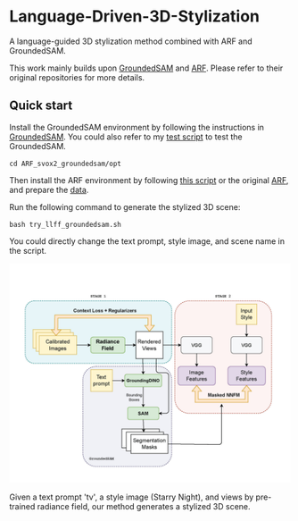 # Language-Driven-3D-Stylization

A language-guided 3D stylization method combined with ARF and GroundedSAM.

This work mainly builds upon [GroundedSAM](https://github.com/IDEA-Research/Grounded-Segment-Anything) and [ARF](https://github.com/Kai-46/ARF-svox2). Please refer to their original repositories for more details.

## Quick start
Install the GroundedSAM environment by following the instructions in [GroundedSAM](https://github.com/IDEA-Research/Grounded-Segment-Anything). You could also refer to my [test script](https://github.com/Weijingmin2000/Language-Driven-3D-Stylization/blob/main/groundedsam/text_segment_data_convert.ipynb) to test the GroundedSAM.

```shell
cd ARF_svox2_groundedsam/opt
```

Then install the ARF environment by following [this script](https://github.com/Weijingmin2000/Language-Driven-3D-Stylization/blob/main/ARF_svox2_groundedsam/install.sh) or the original [ARF](https://github.com/Kai-46/ARF-svox2), and prepare the [data](https://github.com/Weijingmin2000/Language-Driven-3D-Stylization/blob/main/ARF_svox2_groundedsam/download_data.sh).

Run the following command to generate the stylized 3D scene:

```shell
bash try_llff_groundedsam.sh
```

You could directly change the text prompt, style image, and scene name in the script.

![pipeline](pipeline/pipeline.jpg)

Given a text prompt 'tv', a style image (Starry Night), and views by pre-trained radiance field, our method generates a stylized 3D scene.